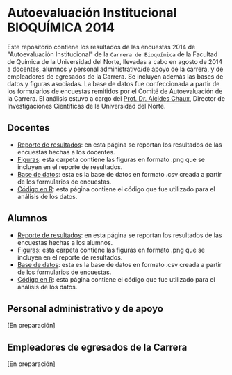 Autoevaluación Institucional BIOQUÍMICA 2014
=============

Este repositorio contiene los resultados de las encuestas 2014 de "Autoevaluación Institucional" de la `Carrera de Bioquímica` de la Facultad de Química de la Universidad del Norte, llevadas a cabo en agosto de 2014 a docentes, alumnos y personal administrativo/de apoyo de la carrera, y de empleadores de egresados de la Carrera. Se incluyen además las bases de datos y figuras asociadas. La base de datos fue confeccionada a partir de los formularios de encuestas remitidos por el Comité de Autoevaluación de la Carrera. El análisis estuvo a cargo del [Prof. Dr. Alcides Chaux](https://github.com/alcideschaux), Director de Investigaciones Científicas de la Universidad del Norte.

## Docentes
* [Reporte de resultados](https://github.com/alcideschaux/Bioquimica2014/blob/master/Docentes/Bioquimica2014Docentes.md): en esta página se reportan los resultados de las encuestas hechas a los docentes.
* [Figuras](https://github.com/alcideschaux/Bioquimica2014/tree/master/Docentes/figure): esta carpeta contiene las figuras en formato .png que se incluyen en el reporte de resultados.
* [Base de datos](https://github.com/alcideschaux/Bioquimica2014/blob/master/Bioquimica2014Docentes.csv): esta es la base de datos en formato .csv creada a partir de los formularios de encuestas.
* [Código en R](https://github.com/alcideschaux/Bioquimica2014/blob/master/Docentes/Bioquimica2014Docentes.Rmd): esta página contiene el código que fue utilizado para el análisis de los datos.

## Alumnos
* [Reporte de resultados](https://github.com/alcideschaux/Bioquimica2014/blob/master/Alumnos/Bioquimica2014Alumnos.md): en esta página se reportan los resultados de las encuestas hechas a los alumnos.
* [Figuras](https://github.com/alcideschaux/Bioquimica2014/tree/master/Alumnos/figure): esta carpeta contiene las figuras en formato .png que se incluyen en el reporte de resultados.
* [Base de datos](https://github.com/alcideschaux/Bioquimica2014/blob/master/Bioquimica2014Estudiantes.csv): esta es la base de datos en formato .csv creada a partir de los formularios de encuestas.
* [Código en R](https://github.com/alcideschaux/Bioquimica2014/blob/master/Alumnos/Bioquimica2014Alumnos.Rmd): esta página contiene el código que fue utilizado para el análisis de los datos.

## Personal administrativo y de apoyo
[En preparación]

## Empleadores de egresados de la Carrera
[En preparación]
